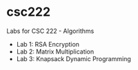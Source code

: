 # csc222
Labs for CSC 222 - Algorithms

* Lab 1: RSA Encryption
* Lab 2: Matrix Multiplication
* Lab 3: Knapsack Dynamic Programming